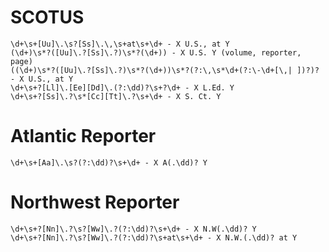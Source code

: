 # SCOTUS
    \d+\s+[Uu]\.\s?[Ss]\.\,\s+at\s+\d+ - X U.S., at Y
    (\d+)\s*?([Uu]\.?[Ss]\.?)\s*?(\d+)) - X U.S. Y (volume, reporter, page)
    ((\d+)\s*?([Uu]\.?[Ss]\.?)\s*?(\d+))\s*?(?:\,\s*\d+(?:\-\d+[\,| ])?)? - X U.S., at Y
    \d+\s+?[Ll]\.[Ee][Dd]\.(?:\dd)?\s+?\d+ - X L.Ed. Y
    \d+\s+?[Ss]\.?\s*[Cc][Tt]\.?\s+\d+ - X S. Ct. Y

# Atlantic Reporter
    \d+\s+[Aa]\.\s?(?:\dd)?\s+\d+ - X A(.\dd)? Y

# Northwest Reporter
    \d+\s+?[Nn]\.?\s?[Ww]\.?(?:\dd)?\s+\d+ - X N.W(.\dd)? Y
    \d+\s+?[Nn]\.?\s?[Ww]\.?(?:\dd)?\s+at\s+\d+ - X N.W.(.\dd)? at Y